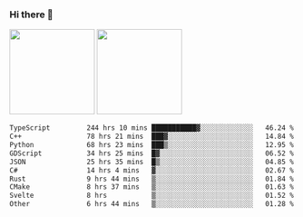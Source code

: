 ### Hi there 👋

<img height="150em" src="https://github-readme-stats.vercel.app/api?username=EddieDover&count_private=true&include_all_commits=true&show_icons=true&theme=dracula&hide_border=false&rank_icon=percentile"/>
<img height="150em" src="https://github-readme-stats.vercel.app/api/top-langs/?username=EddieDover&theme=dracula&hide_border=false&&layout=compact&langs_count=20" />

<!--START_SECTION:waka-->

```txt
TypeScript         244 hrs 10 mins ███████████▓░░░░░░░░░░░░░   46.24 %
C++                78 hrs 21 mins  ███▓░░░░░░░░░░░░░░░░░░░░░   14.84 %
Python             68 hrs 23 mins  ███▒░░░░░░░░░░░░░░░░░░░░░   12.95 %
GDScript           34 hrs 25 mins  █▓░░░░░░░░░░░░░░░░░░░░░░░   06.52 %
JSON               25 hrs 35 mins  █▒░░░░░░░░░░░░░░░░░░░░░░░   04.85 %
C#                 14 hrs 4 mins   ▓░░░░░░░░░░░░░░░░░░░░░░░░   02.67 %
Rust               9 hrs 44 mins   ▒░░░░░░░░░░░░░░░░░░░░░░░░   01.84 %
CMake              8 hrs 37 mins   ▒░░░░░░░░░░░░░░░░░░░░░░░░   01.63 %
Svelte             8 hrs           ▒░░░░░░░░░░░░░░░░░░░░░░░░   01.52 %
Other              6 hrs 44 mins   ▒░░░░░░░░░░░░░░░░░░░░░░░░   01.28 %
```

<!--END_SECTION:waka-->

<!--
**EddieDover/EddieDover** is a ✨ _special_ ✨ repository because its `README.md` (this file) appears on your GitHub profile.

Here are some ideas to get you started:

- 🔭 I’m currently working on ...
- 🌱 I’m currently learning ...
- 👯 I’m looking to collaborate on ...
- 🤔 I’m looking for help with ...
- 💬 Ask me about ...
- 📫 How to reach me: ...
- 😄 Pronouns: ...
- ⚡ Fun fact: ...
-->
<a rel="me" href="https://techhub.social/@EddieDover"></a>
